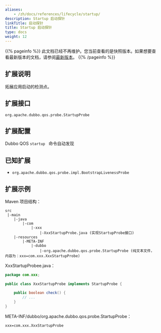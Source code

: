 ```yaml
---
aliases:
    - /zh/docs/references/lifecycle/startup/
description: Startup 启动探针
linkTitle: 启动探针
title: Startup 启动探针
type: docs
weight: 12
---
```




{{% pageinfo %}} 此文档已经不再维护。您当前查看的是快照版本。如果想要查看最新版本的文档，请参阅[最新版本](/zh-cn/docs3-v2/java-sdk/reference-manual/spi/description/startup/)。
{{% /pageinfo %}}

## 扩展说明


拓展应用启动的检测点。


## 扩展接口


`org.apache.dubbo.qos.probe.StartupProbe`


## 扩展配置


Dubbo QOS `startup`   命令自动发现


## 已知扩展


- `org.apache.dubbo.qos.probe.impl.BootstrapLivenessProbe`



## 扩展示例


Maven 项目结构：


```
src
 |-main
    |-java
        |-com
            |-xxx
                |-XxxStartupProbe.java (实现StartupProbe接口)
    |-resources
        |-META-INF
            |-dubbo
                |-org.apache.dubbo.qos.probe.StartupProbe (纯文本文件，内容为：xxx=com.xxx.XxxStartupProbe)
```


XxxStartupProbee.java：


```java
package com.xxx;
 
public class XxxStartupProbe implements StartupProbe {
    
    public boolean check() {
        // ...
    }
}
```


META-INF/dubbo/org.apache.dubbo.qos.probe.StartupProbe：


```
xxx=com.xxx.XxxStartupProbe
```